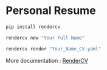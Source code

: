# Personal Resume

```python
pip install rendercv
```

```python
rendercv new "Your Full Name"
```

```python
rendercv render "Your_Name_CV.yaml"
```

More documentation : [RenderCV](https://docs.rendercv.com/)